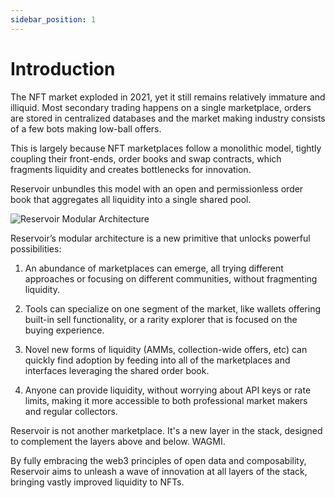 ```yaml
---
sidebar_position: 1
---
```


# Introduction

The NFT market exploded in 2021, yet it still remains relatively immature and illiquid. Most secondary trading happens on a single marketplace, orders are stored in centralized databases and the market making industry consists of a few bots making low-ball offers.

This is largely because NFT marketplaces follow a monolithic model, tightly coupling their front-ends, order books and swap contracts, which fragments liquidity and creates bottlenecks for innovation. 

Reservoir unbundles this model with an open and permissionless order book that aggregates all liquidity into a single shared pool. 

![Reservoir Modular Architecture](/img/modular.png)

Reservoir’s modular architecture is a new primitive that unlocks powerful possibilities:

1) An abundance of marketplaces can emerge, all trying different approaches or focusing on different communities, without fragmenting liquidity. 

2) Tools can specialize on one segment of the market, like wallets offering built-in sell functionality, or a rarity explorer that is focused on the buying experience.

3) Novel new forms of liquidity (AMMs, collection-wide offers, etc) can quickly find adoption by feeding into all of the marketplaces and interfaces leveraging the shared order book.

4) Anyone can provide liquidity, without worrying about API keys or rate limits, making it more accessible to both professional market makers and regular collectors.

Reservoir is not another marketplace. It's a new layer in the stack, designed to complement the layers above and below. WAGMI. 

By fully embracing the web3 principles of open data and composability, Reservoir aims to unleash a wave of innovation at all layers of the stack, bringing vastly improved liquidity to NFTs.

